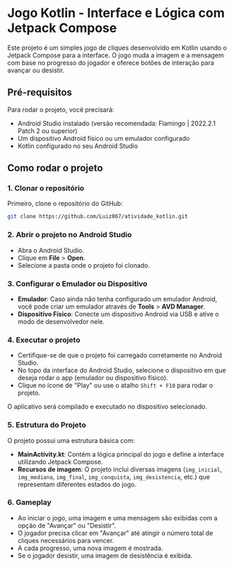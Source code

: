 
# Jogo Kotlin - Interface e Lógica com Jetpack Compose

Este projeto é um simples jogo de cliques desenvolvido em Kotlin usando o Jetpack Compose para a interface. O jogo muda a imagem e a mensagem com base no progresso do jogador e oferece botões de interação para avançar ou desistir.

## Pré-requisitos

Para rodar o projeto, você precisará:

- Android Studio instalado (versão recomendada: Flamingo | 2022.2.1 Patch 2 ou superior)
- Um dispositivo Android físico ou um emulador configurado
- Kotlin configurado no seu Android Studio

## Como rodar o projeto

### 1. Clonar o repositório

Primeiro, clone o repositório do GitHub:

```bash
git clone https://github.com/Luiz067/atividade_kotlin.git
```

### 2. Abrir o projeto no Android Studio

- Abra o Android Studio.
- Clique em **File** > **Open**.
- Selecione a pasta onde o projeto foi clonado.

### 3. Configurar o Emulador ou Dispositivo

- **Emulador**: Caso ainda não tenha configurado um emulador Android, você pode criar um emulador através de **Tools** > **AVD Manager**.
- **Dispositivo Físico**: Conecte um dispositivo Android via USB e ative o modo de desenvolvedor nele.

### 4. Executar o projeto

- Certifique-se de que o projeto foi carregado corretamente no Android Studio.
- No topo da interface do Android Studio, selecione o dispositivo em que deseja rodar o app (emulador ou dispositivo físico).
- Clique no ícone de "Play" ou use o atalho `Shift + F10` para rodar o projeto.

O aplicativo será compilado e executado no dispositivo selecionado.

### 5. Estrutura do Projeto

O projeto possui uma estrutura básica com:

- **MainActivity.kt**: Contém a lógica principal do jogo e define a interface utilizando Jetpack Compose.
- **Recursos de imagem**: O projeto inclui diversas imagens (`img_inicial`, `img_mediana`, `img_final`, `img_conquista`, `img_desistencia`, etc.) que representam diferentes estados do jogo.

### 6. Gameplay

- Ao iniciar o jogo, uma imagem e uma mensagem são exibidas com a opção de "Avançar" ou "Desistir".
- O jogador precisa clicar em "Avançar" até atingir o número total de cliques necessários para vencer.
- A cada progresso, uma nova imagem é mostrada.
- Se o jogador desistir, uma imagem de desistência é exibida.


